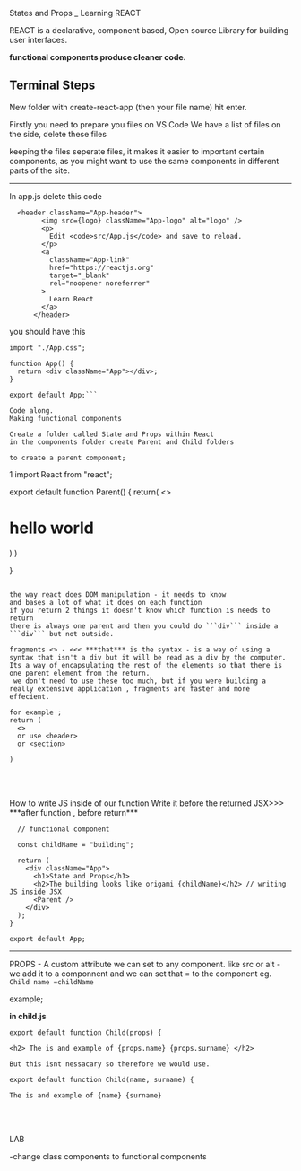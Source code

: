 States and Props \_ Learning REACT

REACT is a declarative, component based, Open source Library for building user interfaces.

**functional components produce cleaner code.**

<h2>Terminal Steps</h2>
New folder with create-react-app (then your file name) hit enter.

Firstly you need to prepare you files on VS Code
We have a list of files on the side, delete these files

keeping the files seperate files, it makes it easier to important certain components, as you might want to use the same components in different parts of the site.

---

In app.js
delete this code

```
  <header className="App-header">
        <img src={logo} className="App-logo" alt="logo" />
        <p>
          Edit <code>src/App.js</code> and save to reload.
        </p>
        <a
          className="App-link"
          href="https://reactjs.org"
          target="_blank"
          rel="noopener noreferrer"
        >
          Learn React
        </a>
      </header>
```

you should have this

````
import "./App.css";

function App() {
  return <div className="App"></div>;
}

export default App;```

Code along.
Making functional components

Create a folder called State and Props within React
in the components folder create Parent and Child folders

to create a parent component;
````

1 import React from "react";

export default function Parent() {
return(
<>

  <div></div>
  <h1>hello world</h1>
  </>
)
)

}

````

the way react does DOM manipulation - it needs to know
and bases a lot of what it does on each function
if you return 2 things it doesn't know which function is needs to return
there is always one parent and then you could do ```div``` inside a ```div``` but not outside.

fragments <> - <<< ***that*** is the syntax - is a way of using a syntax that isn't a div but it will be read as a div by the computer. Its a way of encapsulating the rest of the elements so that there is one parent element from the return.
 we don't need to use these too much, but if you were building a really extensive application , fragments are faster and more effecient.

for example ;
return (
  <>
  or use <header>
  or <section>

)
````

<br>
<br>
<p>
How to write JS inside of our function 
Write it before the returned JSX>>> 
***after function , before return***</p>

```function App() {
  // functional component

  const childName = "building";

  return (
    <div className="App">
      <h1>State and Props</h1>
      <h2>The building looks like origami {childName}</h2> // writing JS inside JSX
      <Parent />
    </div>
  );
}

export default App;
```

---

PROPS - A custom attribute we can set to any component.
like src or alt - we add it to a componnent and we can set that = to the component eg.
` Child name =childName`

example;

**in child.js**

```
export default function Child(props) {

<h2> The is and example of {props.name} {props.surname} </h2>

But this isnt nessacary so therefore we would use.

export default function Child(name, surname) {

The is and example of {name} {surname}
```

<br><br>

LAB

-change class components to functional components
